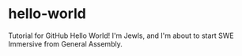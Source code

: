# hello-world
Tutorial for GitHub
Hello World! I'm Jewls, and I'm about to start SWE Immersive from General Assembly.
